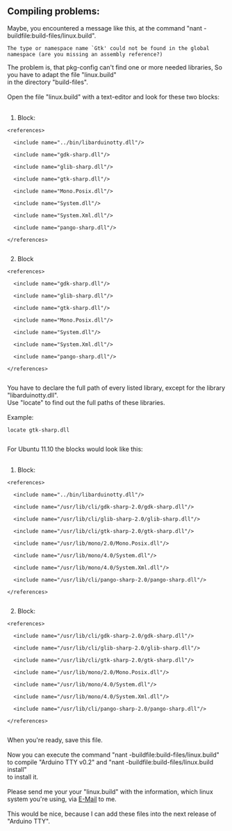 ## Compiling problems: ##

Maybe, you encountered a message like this,
at the command "nant -buildfile:build-files/linux.build".
```
The type or namespace name `Gtk' could not be found in the global namespace (are you missing an assembly reference?)
```
The problem is, that pkg-config can't find one or more needed libraries,
So you have to adapt the file "linux.build"<br> in the directory "build-files".<br><br>
Open the file "linux.build" with a text-editor and look for these two blocks:<br>
<br>
1. Block:<br>
<pre><code>&lt;references&gt;<br>
  &lt;include name="../bin/libarduinotty.dll"/&gt;<br>
  &lt;include name="gdk-sharp.dll"/&gt;<br>
  &lt;include name="glib-sharp.dll"/&gt;<br>
  &lt;include name="gtk-sharp.dll"/&gt;<br>
  &lt;include name="Mono.Posix.dll"/&gt;<br>
  &lt;include name="System.dll"/&gt;<br>
  &lt;include name="System.Xml.dll"/&gt;<br>
  &lt;include name="pango-sharp.dll"/&gt;<br>
&lt;/references&gt;<br>
</code></pre>
2. Block<br>
<pre><code>&lt;references&gt;<br>
  &lt;include name="gdk-sharp.dll"/&gt;<br>
  &lt;include name="glib-sharp.dll"/&gt;<br>
  &lt;include name="gtk-sharp.dll"/&gt;<br>
  &lt;include name="Mono.Posix.dll"/&gt;<br>
  &lt;include name="System.dll"/&gt;<br>
  &lt;include name="System.Xml.dll"/&gt;<br>
  &lt;include name="pango-sharp.dll"/&gt;<br>
&lt;/references&gt;<br>
</code></pre>
You have to declare the full path of every listed library, except for the library "libarduinotty.dll".<br>
Use "locate" to find out the full paths of these libraries.<br><br>
Example:<br>
<pre><code>locate gtk-sharp.dll<br>
</code></pre>
For Ubuntu 11.10 the blocks would look like this:<br>
<br>
1. Block:<br>
<pre><code>&lt;references&gt;<br>
  &lt;include name="../bin/libarduinotty.dll"/&gt;<br>
  &lt;include name="/usr/lib/cli/gdk-sharp-2.0/gdk-sharp.dll"/&gt;<br>
  &lt;include name="/usr/lib/cli/glib-sharp-2.0/glib-sharp.dll"/&gt;<br>
  &lt;include name="/usr/lib/cli/gtk-sharp-2.0/gtk-sharp.dll"/&gt;<br>
  &lt;include name="/usr/lib/mono/2.0/Mono.Posix.dll"/&gt;<br>
  &lt;include name="/usr/lib/mono/4.0/System.dll"/&gt;<br>
  &lt;include name="/usr/lib/mono/4.0/System.Xml.dll"/&gt;<br>
  &lt;include name="/usr/lib/cli/pango-sharp-2.0/pango-sharp.dll"/&gt;<br>
&lt;/references&gt;<br>
</code></pre>
2. Block:<br>
<pre><code>&lt;references&gt;<br>
  &lt;include name="/usr/lib/cli/gdk-sharp-2.0/gdk-sharp.dll"/&gt;<br>
  &lt;include name="/usr/lib/cli/glib-sharp-2.0/glib-sharp.dll"/&gt;<br>
  &lt;include name="/usr/lib/cli/gtk-sharp-2.0/gtk-sharp.dll"/&gt;<br>
  &lt;include name="/usr/lib/mono/2.0/Mono.Posix.dll"/&gt;<br>
  &lt;include name="/usr/lib/mono/4.0/System.dll"/&gt;<br>
  &lt;include name="/usr/lib/mono/4.0/System.Xml.dll"/&gt;<br>
  &lt;include name="/usr/lib/cli/pango-sharp-2.0/pango-sharp.dll"/&gt;<br>
&lt;/references&gt;<br>
</code></pre>
When you're ready, save this file.<br><br>
Now you can execute the command "nant -buildfile:build-files/linux.build"<br>
to compile "Arduino TTY v0.2" and "nant -buildfile:build-files/linux.build install"<br>
to install it.<br><br>
Please send me your your "linux.build" with the information, which linux system you're using, via <a href='mailto:arduinotty@gmail.com'>E-Mail</a> to me.<br><br>
This would be nice, because I can add these files into the next release of "Arduino TTY".